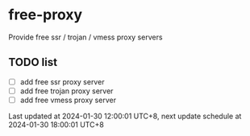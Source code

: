 
# free-proxy
Provide free ssr / trojan / vmess proxy servers


## TODO list
- [ ] add free ssr proxy server
- [ ] add free trojan proxy server
- [ ] add free vmess proxy server

Last updated at 2024-01-30 12:00:01 UTC+8, next update schedule at 2024-01-30 18:00:01 UTC+8

